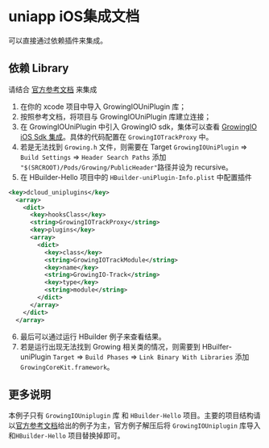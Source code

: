 # uniapp iOS集成文档


可以直接通过依赖插件来集成。

## 依赖 Library

请结合 [官方参考文档](https://nativesupport.dcloud.net.cn/NativePlugin/course/ios) 来集成

1. 在你的 xcode 项目中导入 GrowingIOUniPlugin 库；
2. 按照参考文档，将项目与 GrowingIOUniPlugin 库建立连接；
3. 在 GrowingIOUniPlugin 中引入 GrowingIO sdk，集体可以查看 [GrowingIO iOS Sdk 集成](https://docs.growingio.com/v3/developer-manual/sdkintegrated/ios-sdk/auto-ios-sdk)。具体的代码配置在 `GrowingIOTrackProxy` 中。
4. 若是无法找到 `Growing.h` 文件，则需要在 Target `GrowingIOUniPlugin` => `Build Settings` => `Header Search Paths` 添加 `"$(SRCROOT)/Pods/Growing/PublicHeader"`路径并设为 recursive。
5. 在 HBuilder-Hello 项目中的 `HBuilder-uniPlugin-Info.plist` 中配置插件

```xml
<key>dcloud_uniplugins</key>
  <array>
    <dict>
      <key>hooksClass</key>
      <string>GrowingIOTrackProxy</string>
      <key>plugins</key>
      <array>
        <dict>
          <key>class</key>
          <string>GrowingIOTrackModule</string>
          <key>name</key>
          <string>GrowingIO-Track</string>
          <key>type</key>
          <string>module</string>
        </dict>
      </array>
    </dict>
  </array>
```

6. 最后可以通过运行 HBuilder 例子来查看结果。 
7. 若是运行出现无法找到 Growing 相关类的情况，则需要到 HBuilfer-uniPlugin `Target`  => `Build Phases` => `Link Binary With Libraries`  添加 `GrowingCoreKit.framework`。

## 更多说明
本例子只有 `GrowingIOUniplugin` 库 和 `HBuilder-Hello` 项目。主要的项目结构请以[官方参考文档](https://nativesupport.dcloud.net.cn/NativePlugin/course/ios)给出的例子为主，官方例子解压后将 `GrowingIOUniplugin` 库导入和`HBuilder-Hello` 项目替换掉即可。
